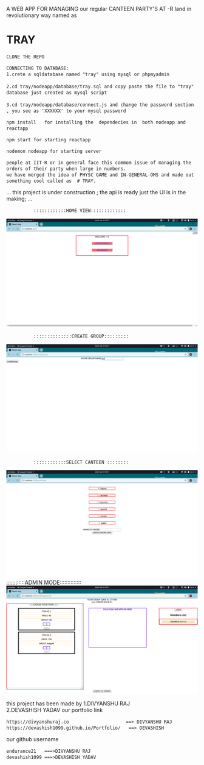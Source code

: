  A WEB APP FOR MANAGING our regular CANTEEN PARTY'S AT -R land in revolutionary way named as 
 
 # TRAY
 
 
 
 
 ```
 CLONE THE REPO 
 
```

```
CONNECTING TO DATABASE:
1.crete a sqldatabase named "tray" using mysql or phpmyadmin

2.cd tray/nodeapp/database/tray.sql and copy paste the file to "tray" database just created as mysql script

3.cd tray/nodeapp/database/connect.js and change the password section , you see as 'XXXXXX' to your mysql password 
```
```
npm install   for installing the  dependecies in  both nodeapp and reactapp 
```

```
npm start for starting reactapp
```
```
nodemon nodeapp for starting server
```

```
people at IIT-R or in general face this commom issue of managing the orders of their party when large in numbers.
we have merged the idea of PHYSC GAME and IN-GENERAL-OMS and made out something cool called as  # TRAY.

```
...
this project is under construction ; 
the api is ready just the UI is in the making;
...

              ::::::::::::HOME VIEW:::::::::::::
![DEMO](https://github.com/endurance21/tray/blob/master/demoImages/pic11.png)

              ::::::::::::::CREATE GROUP:::::::::
![DEMO](https://github.com/endurance21/tray/blob/master/demoImages/pic12.png) 

              ::::::::::::SELECT CANTEEN ::::::::
![DEMO](https://github.com/endurance21/tray/blob/master/demoImages/pic13.png)
\
             ::::::::::::ADMIN MODE::::::::::::::
![DEMO](https://github.com/endurance21/tray/blob/master/demoImages/pic14.png)

this project has been made by 
1.DIVYANSHU RAJ      
2.DEVASHISH YADAV
our portfolio link 

```
https://divyanshuraj.co                     ==> DIVYANSHU RAJ  
https://devashish1099.github.io/Portfolio/   ==> DEVASHISH 
```

our github username
```
endurance21   ===>DIVYANSHU RAJ
devashish1099 ===>DEVASHISH YADAV
```

